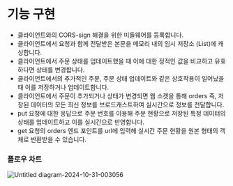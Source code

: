 # 기능 구현

- 클라이언트와의 CORS-sign 해결을 위한 미들웨어를 등록합니다.
- 클라이언트에서 요청과 함께 전달받은 본문을 메모리 내의 임시 저장소 (List)에 캐싱합니다.
- 클라이언트에서 주문 상태를 업데이트했을 때 이에 대한 정적인 값을 비교하고 유효하다면 상태를 변경합니다.
- 클라이언트에서의 추가적인 주문, 주문 상태 업데이트와 같은 상호작용이 일어났을 때 이를 저장하거나 업데이트합니다.
- 클라이언트에서 주문이 추가되거나 상태가 변경되면 웹 소켓을 통해 orders 즉,
  저장된 데이터의 모든 최신 정보를 브로드캐스트하여 실시간으로 정보를 전달합니다.
- put 요청에 대한 응답으로 주문 번호를 이용해 주문 현황으로 저장된 특정 데이터의 상태를 업데이트하고 이를 실시간으로 반영합니다.
- get 요청의 orders 엔드 포인트를 url에 입력해 실시간 주문 현황을 원본 형태의 객체로 반환받을 수 있습니다.

### 플로우 차트
![Untitled diagram-2024-10-31-003056](https://github.com/user-attachments/assets/aad641e6-da00-40f9-a580-070b74afdb1b)
